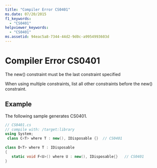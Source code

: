 ```yaml
---
title: "Compiler Error CS0401"
ms.date: 07/20/2015
f1_keywords: 
  - "CS0401"
helpviewer_keywords: 
  - "CS0401"
ms.assetid: 94eac5a8-7344-44d2-9d0c-a9954993603d
---
```

# Compiler Error CS0401
The new() constraint must be the last constraint specified  
  
 When using multiple constraints, list all other constraints before the new() constraint.  
  
## Example  
 The following sample generates CS0401.  
  
```csharp  
// CS0401.cs  
// compile with: /target:library  
using System;  
 class C<T> where T : new(), IDisposable {}  // CS0401  
  
class D<T> where T : IDisposable  
{  
   static void F<U>() where U : new(), IDisposable{}   // CS0401  
}  
```
